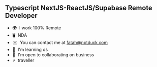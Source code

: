 Typescript NextJS-ReactJS/Supabase Remote Developer
-------------------------------

*   🌍  I work 100% Remote
*   🖥️  NDA
*   ✉️  You can contact me at [fatah@notduck.com](mailto:fatah@duck.com)
*   🧠  I'm learning os
*   🤝  I'm open to collaborating on business
*   ⚡  traveller
